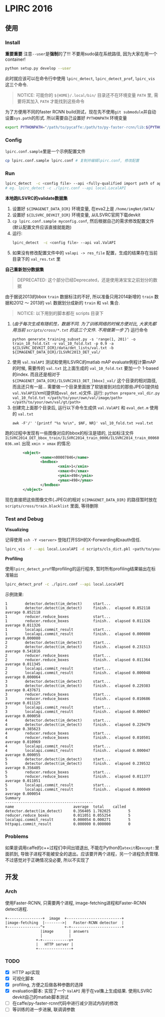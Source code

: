 LPIRC 2016
================

使用
----------------

### Install

**重要重要** 注意`--user`是**强制**的了!!! 不要用sudo装在系统路径, 因为大家在用一个container!

```bash
python setup.py develop --user
```

此时就应该可以在命令行中使用 `lpirc_detect`, `lpirc_detect_prof`, `lpirc_vis` 这三个命令. 
> NOTICE: 可能你的 `${HOME}/.local/bin/` 目录还不在环境变量 `PATH` 里, 需要将其加入 `PATH` 才能找到这些命令

为了方便用不同的faster RCNN build测试，现在先不使用`git submodule`并自动设置`sys.path`的形式.
所以需要自己设置好 `PYTHONPATH` 环境变量

```bash
export PYTHONPATH="/path/to/pycaffe:/path/to/py-faster-rcnn/lib:${PYTHONPATH}"
```

### Config

`lpirc.conf.sample`里是一个示例配置文件

```bash
cp lpirc.conf.sample lpirc.conf # 复制并编辑lpirc.conf, 修改配置
```

### Run

```bash
lpirc_detect  -c <config file> --api <fully-qualified import path of api class or the import path relative to nics_lpirc>
# eg. lpirc_detect -c ./lpirc.conf --api local.LocalAPI
```

**本地跑ILSVRC的validate数据集**

1. 设置好 `${IMAGENET_DATA_DIR}` 环境变量, 在eva2上是 `/home/imgNet/DATA/`
2. 设置好 `${ILSVRC_DEVKIT_DIR}` 环境变量, 从ILSVRC官网下载devkit
3. `cp lpirc.conf.sample myconfig.conf`, 然后根据自己的需求修改配置文件 (默认配置文件应该直接就能跑)
3. 运行:
   ```bash
   lpirc_detect  -c <config file> --api val.ValAPI
   ```
4. 如果没有修改配置文件中的 `valapi -> res_file` 配置，生成的结果存在当前目录下的 `val_res.txt` 里

**自己重新划分数据集**

> DEPRECATED: 这个部分已经Deprecated，还是使用涛宝宝之前划分的数据

由于据说2013的bbox `train` 数据标注的不好, 所以准备只用2014新增的 `train` 数据和2012 ～ 2013的 `val` 数据划分成新的 `train` 和 `val` 集合.

> NOTICE: 以下用到的脚本都在 scripts 目录下

1. (*由于每次生成有随机性，数据不同. 为了训练网络的时候方便对比, 大家先都用当前 `scripts/cross/*.txt` 的这三个文件. 不用做第一步了*) 运行命令
   ```
   python generate_training_subset.py -s 'range(1, 201)' -o train_10_fold.txt -v val_10_fold.txt -p 0.9 -a ${ILSVRC_DEVKIT_DIR}/data/det_lists/val.txt -b ${IMAGENET_DATA_DIR}/ILSVRC2013_DET_val/
   ```
2. 使用 `val.ValAPI` 测试和使用ILSVRC的matlab mAP evaluate例程计算mAP的时候, 需要传的 `val.txt` 比上面生成的 `val_10_fold.txt` 要加一个 1-based 的index. 而且还是相对于 `${IMAGENET_DATA_DIR}/ILSVRC2013_DET_[bbox]_val/` 这个目录的相对路径, 而且还只有一层... 需要做一个目录里面放了软链接到对应的那些JPEG(提供给`val.ValAPI`)/xml(提供给`eval_det.m`)文件. 运行: `python prepare_val_dir.py val_10_fold.txt </path/to/your/own/val/image/path> </path/to/your/own/val/gt/path>`
4. 创建完上面那个目录后, 运行以下命令生成供 `val.ValAPI` 和 `eval_det.m` 使用的 `val.txt`
   ```
   awk -F'/' '{printf "%s %s\n", $NF, NR}' val_10_fold.txt >val.txt
   ```

跑的过程中发现有一些图像对应的bbox的标注是错的, 比如标注文件 `ILSVRC2014_DET_bbox_train/ILSVRC2014_train_0006/ILSVRC2014_train_00060036.xml` 出现 `xmin > xmax` 的情况:

```xml
        <object>
                <name>n00007846</name>
                <bndbox>
                        <xmin>1</xmin>
                        <xmax>0</xmax>
                        <ymin>498</ymin>
                        <ymax>498</ymax>
                </bndbox>
        </object>
```

现在直接把这些图像文件(.JPEG)的相对 `${IMAGENET_DATA_DIR}` 的路径暂时放在 `scripts/cross/train.blacklist` 里面, 等待删除

### Test and Debug

**Visualizing**

记得使用 `ssh -Y <server>` 登陆打开SSH的X-Forwarding和xauth信任.

```bash
lpirc_vis -f --api local.LocalAPI -d scripts/cls_dict.pkl <path/to/your/result_file> -c <path/to/your/conf>
```

**Profiling**

使用`lpirc_detect_prof`带profiling的运行程序, 暂时所有profiling结果输出在标准输出

```bash
lpirc_detect_prof -c ./lpirc.conf --api local.LocalAPI
```

示例效果:

```
1        detector.detect(im_detect)     start...
1        detector.detect(im_detect)     finish..  elapsed 0.852118 average 0.852118
1        reducer.reduce_boxes           start...
1        reducer.reduce_boxes           finish..  elapsed 0.011326 average 0.011326
1        localapi.commit_result         start...
1        localapi.commit_result         finish..  elapsed 0.000080 average 0.000080
2        detector.detect(im_detect)     start...
2        detector.detect(im_detect)     finish..  elapsed 0.231513 average 0.541816
2        reducer.reduce_boxes           start...
2        reducer.reduce_boxes           finish..  elapsed 0.011364 average 0.011345
2        localapi.commit_result         start...
2        localapi.commit_result         finish..  elapsed 0.000048 average 0.000064
3        detector.detect(im_detect)     start...
3        detector.detect(im_detect)     finish..  elapsed 0.229383 average 0.437671
3        reducer.reduce_boxes           start...
3        reducer.reduce_boxes           finish..  elapsed 0.010686 average 0.011125
3        localapi.commit_result         start...
3        localapi.commit_result         finish..  elapsed 0.000047 average 0.000058
4        detector.detect(im_detect)     start...
4        detector.detect(im_detect)     finish..  elapsed 0.229479 average 0.385623
4        reducer.reduce_boxes           start...
4        reducer.reduce_boxes           finish..  elapsed 0.010501 average 0.010969
4        localapi.commit_result         start...
4        localapi.commit_result         finish..  elapsed 0.000047 average 0.000055
5        detector.detect(im_detect)     start...
5        detector.detect(im_detect)     finish..  elapsed 0.239532 average 0.356405
5        reducer.reduce_boxes           start...
5        reducer.reduce_boxes           finish..  elapsed 0.011377 average 0.011051
5        localapi.commit_result         start...
5        localapi.commit_result         finish..  elapsed 0.000049 average 0.000054
Summary
----------------------------------------
name                           average  total    called
detector.detect(im_detect)     0.356405 1.782025        5
reducer.reduce_boxes           0.011051 0.055254        5
localapi.commit_result         0.000054 0.000271        5
httpapi.commit_result          0.000000 0.000000        0
```

### Problems

如果是调用caffe的c++过程们中间出错退出, 不能在Python的`atexit`和`except:`里面抓到, 导致子进程不能被安全的退出。应该要开两个进程，另一个进程负责管理. 不过感觉对于正确情况没必要, 所以不实现了


开发
----------------

### Arch

使用Faster-RCNN, 只需要两个进程, image-fetching进程和Faster-RCNN detect进程.

```
+----------------+  image  +-------------------------+
|image-fetching  |-------->|   Faster-RCNN detector  |
+---------------^+         +-+-----------------------+
                |image       | answers
                |            |
              +-+------------v+
              |   HTTP server |
              +---------------+
```

### TODO

- [x] HTTP api实现
- [x] 可视化脚本
- [x] profiling, 方便之后做各种参数的选择
- [x] evaluation脚本: 实现了一个 `ValAPI` 用于在val集上生成结果. 使用ILSVRC devkit自己的matlab脚本测试
- [ ] 在caffe/py-faster-rcnn代码中进行减少测试内存的修改
- [ ] 等训练的进一步进展, 联调调参数